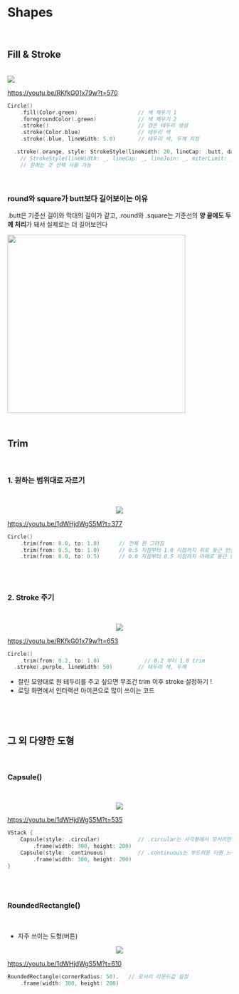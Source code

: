 # Shapes

<br>

## **Fill & Stroke**
<br/>



  <img src="https://user-images.githubusercontent.com/126866283/230525332-bde71ab8-ef99-4996-8bbe-0b1ce0ab13c6.png">
</p>

https://youtu.be/RKfkG01x79w?t=570

```swift
Circle()
	.fill(Color.green)                   // 색 채우기 1
	.foregroundColor(.green)             // 색 채우기 2
	.stroke()                            // 검은 테두리 생성
	.stroke(Color.blue)                  // 테두리 색
	.stroke(.blue, lineWidth: 5.0)       // 테두리 색, 두께 지정

  .stroke(.orange, style: StrokeStyle(lineWidth: 20, lineCap: .butt, dash: [10]))
	// StrokeStyle(lineWidth: _, lineCap: _, lineJoin: _, miterLimit: _, dash: _, dashPhase: _)
	// 원하는 것 선택 사용 가능
```
<br>

### **round와 square가 butt보다 길어보이는 이유**

.butt은 기준선 길이와 막대의 길이가 같고, .round와 .square는 기준선의 **양 끝에도 두께 처리**가 돼서 실제로는 더 길어보인다

<img src="https://user-images.githubusercontent.com/126866283/230527399-03a784cb-311f-4187-9331-9223df218742.png" width="400">

<br>
<br>

#

## **Trim**
<br>

### **1. 원하는 범위대로 자르기**
<br>

<p align="center">
  <img src="https://user-images.githubusercontent.com/126866283/230527736-02d5319f-7678-4047-a1d7-96d1efe174b1.png">
</p>

https://youtu.be/1dWHjdWgS5M?t=377

```swift
Circle()
	.trim(from: 0.0, to: 1.0)      // 전체 원 그려짐
  	.trim(from: 0.5, to: 1.0)      // 0.5 지점부터 1.0 지점까지 위로 둥근 반원
	.trim(from: 0.0, to: 0.5)      // 0.0 지점부터 0.5 지점까지 아래로 둥근 반원
```
<br>
<br>

### **2. Stroke 주기**
<br>

<p align="center">
  <img src="https://user-images.githubusercontent.com/126866283/230530422-cca4ed60-3057-4498-9d3f-4d4468f78505.png">
</p>

https://youtu.be/RKfkG01x79w?t=653

```swift
Circle()
	.trim(from: 0.2, to: 1.0)              // 0.2 부터 1.0 trim
  .stroke(.purple, lineWidth: 50)        // 테두리 색, 두께
```
- 잘린 모양대로 원 테두리를 주고 싶으면 무조건 trim 이후 stroke 설정하기 !
- 로딩 화면에서 인터랙션 아이콘으로 많이 쓰이는 코드

<br>
<br>

#

## **그 외 다양한 도형**
<br>

### **Capsule()**
<br>
<p align="center">
  <img src="https://user-images.githubusercontent.com/126866283/230535291-e5a8d1be-9a68-4971-9bec-35e133851c50.png">
</p>

https://youtu.be/1dWHjdWgS5M?t=535

```swift
VStack {
	Capsule(style: .circular)            // .circular는 사각형에서 모서리만 둥글게
		.frame(width: 300, height: 200)
	Capsule(style: .continuous)          // .continuous는 부드러운 타원 느낌
		.frame(width: 300, height: 200)
}
```

<br>
<br>

### **RoundedRectangle()**
<br>

- 자주 쓰이는 도형(버튼)
<p align="center">
  <img src="https://user-images.githubusercontent.com/126866283/230535746-eb576200-09b5-4345-bbce-5ea77547b49e.png">
</p>

https://youtu.be/1dWHjdWgS5M?t=610

```swift
RoundedRectangle(cornerRadius: 50).   // 모서리 라운드값 설정
	.frame(width: 300, height: 200)
```
